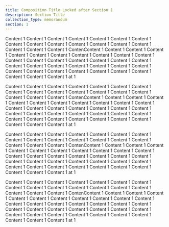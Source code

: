 ```yaml
---
title: Composition Title Locked after Section 1
description: Section Title
collection_type: memorandum
section: 1
---
```

Content 1 Content 1 Content 1 Content 1 Content 1 Content 1 Content 1 Content 1 Content 1 Content 1 Content 1 Content 1 Content 1 Content 1 Content 1 Content 1 Content 1 ContenContent 1 Content 1 Content 1 Content 1 Content 1 Content 1 Content 1 Content 1 Content 1 Content 1 Content 1 Content 1 Content 1 Content 1 Content 1 Content 1 Content 1 Content 1 Content 1 Content 1 Content 1 Content 1 Content 1 Content 1 Content 1 Content 1 Content 1 Content 1 Content 1 Content 1 Content 1 Content 1 Content 1 Content 1 Content 1 at 1 



Content 1 Content 1 Content 1 Content 1 Content 1 Content 1 Content 1 Content 1 Content 1 Content 1 Content 1 Content 1 Content 1 Content 1 Content 1 Content 1 Content 1 ContenContent 1 Content 1 Content 1 Content 1 Content 1 Content 1 Content 1 Content 1 Content 1 Content 1 Content 1 Content 1 Content 1 Content 1 Content 1 Content 1 Content 1 Content 1 Content 1 Content 1 Content 1 Content 1 Content 1 Content 1 Content 1 Content 1 Content 1 Content 1 Content 1 Content 1 Content 1 Content 1 Content 1 Content 1 Content 1 at 1 



Content 1 Content 1 Content 1 Content 1 Content 1 Content 1 Content 1 Content 1 Content 1 Content 1 Content 1 Content 1 Content 1 Content 1 Content 1 Content 1 Content 1 ContenContent 1 Content 1 Content 1 Content 1 Content 1 Content 1 Content 1 Content 1 Content 1 Content 1 Content 1 Content 1 Content 1 Content 1 Content 1 Content 1 Content 1 Content 1 Content 1 Content 1 Content 1 Content 1 Content 1 Content 1 Content 1 Content 1 Content 1 Content 1 Content 1 Content 1 Content 1 Content 1 Content 1 Content 1 Content 1 at 1 



Content 1 Content 1 Content 1 Content 1 Content 1 Content 1 Content 1 Content 1 Content 1 Content 1 Content 1 Content 1 Content 1 Content 1 Content 1 Content 1 Content 1 ContenContent 1 Content 1 Content 1 Content 1 Content 1 Content 1 Content 1 Content 1 Content 1 Content 1 Content 1 Content 1 Content 1 Content 1 Content 1 Content 1 Content 1 Content 1 Content 1 Content 1 Content 1 Content 1 Content 1 Content 1 Content 1 Content 1 Content 1 Content 1 Content 1 Content 1 Content 1 Content 1 Content 1 Content 1 Content 1 at 1

